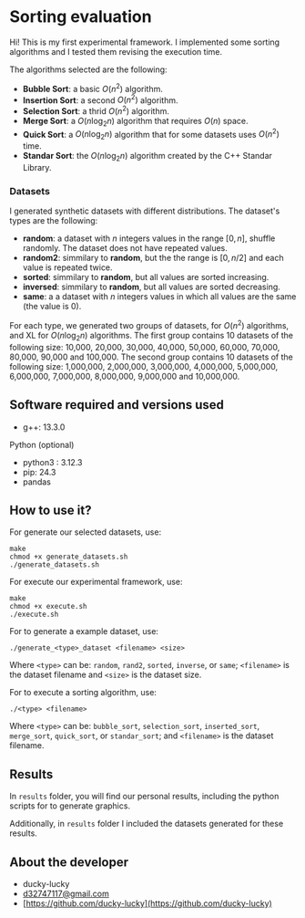 # Sorting evaluation

Hi! This is my first experimental framework. I implemented some sorting algorithms and I tested them revising the execution time.

The algorithms selected are the following:
- **Bubble Sort**: a basic $O(n^2)$ algorithm.
- **Insertion Sort**: a second $O(n^2)$ algorithm.
- **Selection Sort**: a thrid $O(n^2)$ algorithm.
- **Merge Sort**: a $O(n \log_2 n)$ algorithm that requires $O(n)$ space.
- **Quick Sort**: a $O(n \log_2 n)$ algorithm that for some datasets uses $O(n^2)$ time.
- **Standar Sort**: the $O(n \log_2 n)$ algorithm created by the C++ Standar Library.

### Datasets

I generated synthetic datasets with different distributions. The dataset's types are the following:

- **random**: a dataset with $n$ integers values in the range $[0,n]$, shuffle randomly. The dataset does not have repeated values.
- **random2**: simmilary to **random**, but the the range is $[0,n/2]$ and each value is repeated twice.
- **sorted**: simmilary to **random**, but all values are sorted increasing.
- **inversed**: simmilary to **random**, but all values are sorted decreasing.
- **same**: a a dataset with $n$ integers values in which all values are the same (the value is 0).

For each type, we generated two groups of datasets, for $O(n^2)$ algorithms, and XL for $O(n \log_2 n)$ algorithms. The first group contains 10 datasets of the following size: 10,000, 20,000, 30,000, 40,000, 50,000, 60,000, 70,000, 80,000, 90,000 and 100,000. The second group contains 10 datasets of the following size: 1,000,000, 2,000,000, 3,000,000, 4,000,000, 5,000,000, 6,000,000, 7,000,000, 8,000,000, 9,000,000 and 10,000,000.

## Software required and versions used

- g++: 13.3.0

Python (optional)

- python3 : 3.12.3
- pip: 24.3
- pandas

## How to use it?

For generate our selected datasets, use:

`make`\
`chmod +x generate_datasets.sh`\
`./generate_datasets.sh`

For execute our experimental framework, use:

`make`\
`chmod +x execute.sh`\
`./execute.sh`

For to generate a example dataset, use:

`./generate_<type>_dataset <filename> <size>`

Where `<type>` can be: `random`, `rand2`, `sorted`, `inverse`, or `same`; `<filename>` is the dataset filename and `<size>` is the dataset size.

For to execute a sorting algorithm, use: 

`./<type> <filename> `

Where `<type>` can be: `bubble_sort`, `selection_sort`, `inserted_sort`, `merge_sort`, `quick_sort`, or `standar_sort`; and `<filename>` is the dataset filename.

## Results

In `results` folder, you will find our personal results, including the python scripts for to generate graphics.

Additionally, in `results` folder I included the datasets generated for these results.

## About the developer

- ducky-lucky
- d32747117@gmail.com
- [https://github.com/ducky-lucky](https://github.com/ducky-lucky)

